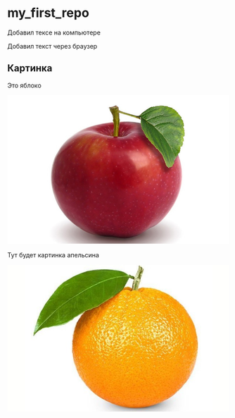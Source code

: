 # my_first_repo

Добавил тексе на компьютере

Добавил текст через браузер

## Картинка

Это яблоко

![Apple](apple.jpg)

Тут будет картинка апельсина

![Orange](orange.jpg)
